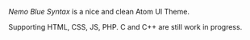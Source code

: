_Nemo Blue Syntax_ is a nice and clean Atom UI Theme.

Supporting HTML, CSS, JS, PHP.
C and C++ are still work in progress.
